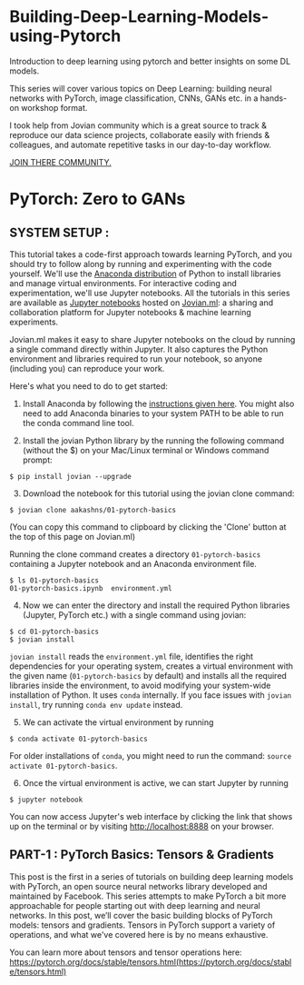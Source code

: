 # Building-Deep-Learning-Models-using-Pytorch
Introduction to deep learning using pytorch and better insights on some DL models.

This series will cover various topics on Deep Learning: building neural networks with PyTorch, image classification, CNNs, GANs etc. in a hands-on workshop format. 

I took help from Jovian community which is a great source to track & reproduce our data science projects, collaborate easily with friends & colleagues, and automate repetitive tasks in our day-to-day workflow.

[JOIN THERE COMMUNITY.](https://community.jovian.ml/c/deep-learning-with-pytorch)

# PyTorch: Zero to GANs 
## SYSTEM SETUP : 
This tutorial takes a code-first approach towards learning PyTorch, and you should try to follow along by running and experimenting with the code yourself. We'll use the [Anaconda distribution](https://jovian.ml/outlink?url=https%3A%2F%2Fwww.anaconda.com%2Fdistribution%2F) of Python to install libraries and manage virtual environments. For interactive coding and experimentation, we'll use Jupyter notebooks. All the tutorials in this series are available as [Jupyter notebooks](https://jovian.ml/outlink?url=https%3A%2F%2Fjupyter.org%2F) hosted on [Jovian.ml](https://www.jovian.ml/): a sharing and collaboration platform for Jupyter notebooks & machine learning experiments.

Jovian.ml makes it easy to share Jupyter notebooks on the cloud by running a single command directly within Jupyter. It also captures the Python environment and libraries required to run your notebook, so anyone (including you) can reproduce your work.

Here's what you need to do to get started:

1. Install Anaconda by following the [instructions given here](https://jovian.ml/outlink?url=https%3A%2F%2Fconda.io%2Fprojects%2Fconda%2Fen%2Flatest%2Fuser-guide%2Finstall%2Findex.html). You might also need to add Anaconda binaries to your system PATH to be able to run the conda command line tool.

2. Install the jovian Python library by the running the following command (without the $) on your Mac/Linux terminal or Windows command prompt:
```
$ pip install jovian --upgrade
```
3. Download the notebook for this tutorial using the jovian clone command:
```
$ jovian clone aakashns/01-pytorch-basics
```

(You can copy this command to clipboard by clicking the 'Clone' button at the top of this page on Jovian.ml)

Running the clone command creates a directory `01-pytorch-basics` containing a Jupyter notebook and an Anaconda environment file.
```
$ ls 01-pytorch-basics
01-pytorch-basics.ipynb  environment.yml
```
4. Now we can enter the directory and install the required Python libraries (Jupyter, PyTorch etc.) with a single command using jovian:
```
$ cd 01-pytorch-basics
$ jovian install
```
`jovian install` reads the `environment.yml` file, identifies the right dependencies for your operating system, creates a virtual environment with the given name (`01-pytorch-basics` by default) and installs all the required libraries inside the environment, to avoid modifying your system-wide installation of Python. It uses `conda` internally. If you face issues with `jovian install`, try running `conda env update` instead.

5. We can activate the virtual environment by running
```
$ conda activate 01-pytorch-basics
```
For older installations of `conda`, you might need to run the command: `source activate 01-pytorch-basics`.

6. Once the virtual environment is active, we can start Jupyter by running
```
$ jupyter notebook
```
You can now access Jupyter's web interface by clicking the link that shows up on the terminal or by visiting [http://localhost:8888](https://jovian.ml/outlink?url=http%3A%2F%2Flocalhost%3A8888) on your browser.

## PART-1 : PyTorch Basics: Tensors & Gradients
This post is the first in a series of tutorials on building deep learning models with PyTorch, an open source neural networks library developed and maintained by Facebook.
This series attempts to make PyTorch a bit more approachable for people starting out with deep learning and neural networks. In this post, we’ll cover the basic building blocks of PyTorch models: tensors and gradients.
Tensors in PyTorch support a variety of operations, and what we've covered here is by no means exhaustive.

You can learn more about tensors and tensor operations here: https://pytorch.org/docs/stable/tensors.html(https://pytorch.org/docs/stable/tensors.html)
